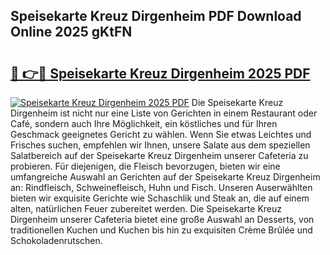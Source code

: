 ## Speisekarte Kreuz Dirgenheim PDF Download Online 2025 gKtFN

# <h2><a href="http://gcdeccl.nevu.top/?p=Speisekarte+Kreuz+Dirgenheim">🔗 👉🔴 Speisekarte Kreuz Dirgenheim 2025 PDF</a></h2>

[![Speisekarte Kreuz Dirgenheim 2025 PDF](https://i.imgur.com/dBaPXMq.png)](http://gcdeccl.nevu.top/?p=Speisekarte+Kreuz+Dirgenheim)
Die Speisekarte Kreuz Dirgenheim ist nicht nur eine Liste von Gerichten in einem Restaurant oder Café, sondern auch Ihre Möglichkeit, ein köstliches und für Ihren Geschmack geeignetes Gericht zu wählen. Wenn Sie etwas Leichtes und Frisches suchen, empfehlen wir Ihnen, unsere Salate aus dem speziellen Salatbereich auf der Speisekarte Kreuz Dirgenheim unserer Cafeteria zu probieren. Für diejenigen, die Fleisch bevorzugen, bieten wir eine umfangreiche Auswahl an Gerichten auf der Speisekarte Kreuz Dirgenheim an: Rindfleisch, Schweinefleisch, Huhn und Fisch. Unseren Auserwählten bieten wir exquisite Gerichte wie Schaschlik und Steak an, die auf einem alten, natürlichen Feuer zubereitet werden. Die Speisekarte Kreuz Dirgenheim unserer Cafeteria bietet eine große Auswahl an Desserts, von traditionellen Kuchen und Kuchen bis hin zu exquisiten Crème Brûlée und Schokoladenrutschen.
